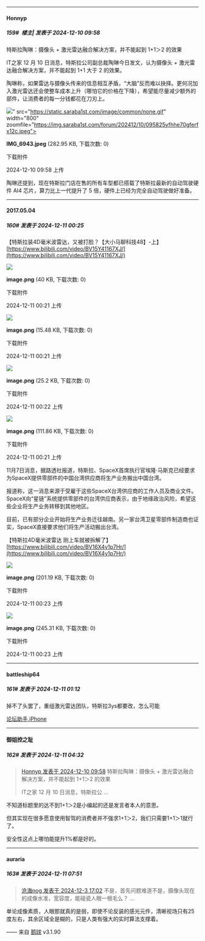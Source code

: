 ﻿
*****

####  Honnyp  
##### 159#         楼主| 发表于 2024-12-10 09:58

特斯拉陶琳：摄像头 + 激光雷达融合解决方案，并不能起到 1+1＞2 的效果

IT之家 12 月 10 日消息，特斯拉公司副总裁陶琳今日发文，认为摄像头 + 激光雷达融合解决方案，并不能起到 1+1 大于 2 的效果。

陶琳称，如果雷达与摄像头传来的信息相互矛盾，“大脑”反而难以抉择。更何况加入激光雷达还会使整车成本上升（哪怕它的价格在下降），希望能尽量减少额外的部件，让消费者的每一分钱都花在刀刃上。

<img src="https://img.saraba1st.com/forum/202412/10/095825yfhhe70gferfx12c.jpeg" referrerpolicy="no-referrer">" src="https://static.saraba1st.com/image/common/none.gif" width="800" zoomfile="https://img.saraba1st.com/forum/202412/10/095825yfhhe70gferfx12c.jpeg">

<strong>IMG_6943.jpeg</strong> (282.95 KB, 下载次数: 0)

下载附件

2024-12-10 09:58 上传

陶琳还提到，现在特斯拉门店在售的所有车型都已搭载了特斯拉最新的自动驾驶硬件 AI4 芯片，算力比上一代提升了 5 倍，硬件上已经为完全自动驾驶做好准备。


*****

####  2017.05.04  
##### 160#       发表于 2024-12-11 00:25

【特斯拉装4D毫米波雷达，又被打脸？【大小马聊科技48】-上】 [https://www.bilibili.com/video/BV15Y41167XJ/](https://www.bilibili.com/video/BV15Y41167XJ/)

<img src="https://img.saraba1st.com/forum/202412/11/002142l0moiqhd0r0k6rah.png" referrerpolicy="no-referrer">

<strong>image.png</strong> (40 KB, 下载次数: 0)

下载附件

2024-12-11 00:21 上传

<img src="https://img.saraba1st.com/forum/202412/11/002155oo2crotrutne84yi.png" referrerpolicy="no-referrer">

<strong>image.png</strong> (15.48 KB, 下载次数: 0)

下载附件

2024-12-11 00:21 上传

<img src="https://img.saraba1st.com/forum/202412/11/002208va6g9btki9wyebke.png" referrerpolicy="no-referrer">

<strong>image.png</strong> (25.2 KB, 下载次数: 0)

下载附件

2024-12-11 00:22 上传

<img src="https://img.saraba1st.com/forum/202412/11/002120rhjjjjvvwvd5wvh5.png" referrerpolicy="no-referrer">

<strong>image.png</strong> (111.86 KB, 下载次数: 0)

下载附件

2024-12-11 00:21 上传

11月7日消息，据路透社报道，特斯拉、SpaceX首席执行官埃隆·马斯克已经要求为SpaceX提供零部件的中国台湾供应商将生产业务搬出中国台湾。

报道称，这一消息来源于受雇于这些SpaceX台湾供应商的工作人员及商业文件。SpaceX向“星链”系统提供零部件的台湾供应商表示，由于地缘政治风险，希望这些企业将生产业务转移到其他地区。

目前，已有部分企业开始将生产业务迁往越南。另一家台湾卫星零部件制造商也证实，SpaceX直接要求他们将生产活动搬出台湾。

【特斯拉4D毫米波雷达 刚上车就被拆解了】 [https://www.bilibili.com/video/BV16X4y1p7Hr/](https://www.bilibili.com/video/BV16X4y1p7Hr/)

<img src="https://img.saraba1st.com/forum/202412/11/002304c56o5xuf3rrnuujd.png" referrerpolicy="no-referrer">

<strong>image.png</strong> (201.19 KB, 下载次数: 0)

下载附件

2024-12-11 00:23 上传

<img src="https://img.saraba1st.com/forum/202412/11/002326mh0oogrponhnphtz.png" referrerpolicy="no-referrer">

<strong>image.png</strong> (245.31 KB, 下载次数: 0)

下载附件

2024-12-11 00:23 上传


*****

####  battleship64  
##### 161#       发表于 2024-12-11 01:12

掉不了头罢了，重组激光雷达团队，特斯拉3ys都要改，怎么可能

[论坛助手,iPhone](https://bbs.saraba1st.com/2b/forum.php?mod=viewthread&amp;tid=2029836)


*****

####  御姐控之耻  
##### 162#       发表于 2024-12-11 04:32

<blockquote><a href="httphttps://bbs.saraba1st.com/2b/forum.php?mod=redirect&amp;goto=findpost&amp;pid=66886389&amp;ptid=2209197" target="_blank">Honnyp 发表于 2024-12-10 09:58</a>
特斯拉陶琳：摄像头 + 激光雷达融合解决方案，并不能起到 1+1＞2 的效果

IT之家 12 月 10 日消息，特斯拉公 ...</blockquote>
不知道标题里的达不到1+1＞2是小编起的还是发言者本人的意思。

但其实现在很多愿意使用智驾的消费者并不强求1+1＞2，我们只需要1+1＞1就行了。

安全性这点上哪怕能提升1%都是好的。


*****

####  auraria  
##### 163#       发表于 2024-12-11 07:51

<blockquote><a href="httphttps://bbs.saraba1st.com/2b/forum.php?mod=redirect&amp;goto=findpost&amp;pid=66832704&amp;ptid=2209197" target="_blank">沧海nog 发表于 2024-12-3 17:02</a>
不是，首先问题难道不是，摄像头现在的成像水准，宽容度，能碰瓷人眼一根毛么？ ...</blockquote>
单论成像素质，人眼那就真的是弱，即使不论反装的感光元件，清晰视场只有25度左右，其余区域全是糊的，只是人类有强大的实时算法支撑着。

—— 来自 [鹅球](https://www.pgyer.com/GcUxKd4w) v3.1.90

